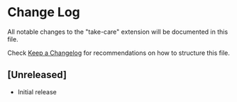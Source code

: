 # Change Log

All notable changes to the "take-care" extension will be documented in this file.

Check [Keep a Changelog](http://keepachangelog.com/) for recommendations on how to structure this file.

## [Unreleased]

- Initial release